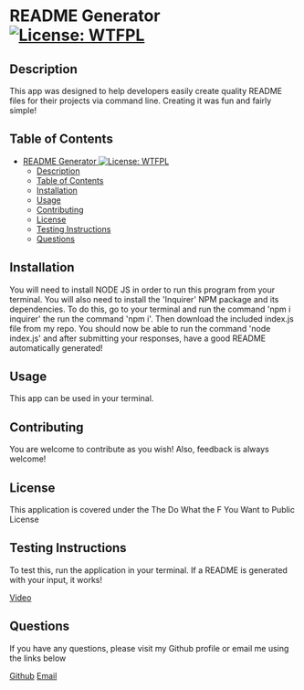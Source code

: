 # README Generator [![License: WTFPL](https://img.shields.io/badge/License-WTFPL-brightgreen.svg)](http://www.wtfpl.net/about/)

## Description
This app was designed to help developers easily create quality README files for their projects via command line. Creating it was fun and fairly simple!

## Table of Contents
- [README Generator ![License: WTFPL](http://www.wtfpl.net/about/)](#readme-generator-)
  - [Description](#description)
  - [Table of Contents](#table-of-contents)
  - [Installation](#installation)
  - [Usage](#usage)
  - [Contributing](#contributing)
  - [License](#license)
  - [Testing Instructions](#testing-instructions)
  - [Questions](#questions)

## Installation
You will need to install NODE JS in order to run this program from your terminal. You will also need to install the 'Inquirer' NPM package and its dependencies. To do this, go to your terminal and run the command 'npm i inquirer' the run the command 'npm i'. Then download the included index.js file from my repo. You should now be able to run the command 'node index.js' and after submitting your responses, have a good README automatically generated!

## Usage
This app can be used in your terminal.

## Contributing
You are welcome to contribute as you wish! Also, feedback is always welcome!

## License
This application is covered under the The Do What the F You Want to Public License

## Testing Instructions
To test this, run the application in your terminal. If a README is generated with your input, it works!

[Video](https://drive.google.com/file/d/1Z_Ws35KtvtMwO_8A4C073yagcOV-ecOo/view?usp=sharing)

## Questions
If you have any questions, please visit my Github profile or email me using the links below

[Github](https://github.com/dimitermusic)
[Email](mailto:dimitermusic@gmail.com)


